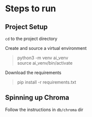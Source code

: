 # Steps to run

## Project Setup

`cd` to the project directory

Create and source a virtual environment
> python3 -m venv ai_venv <br>
> source ai_venv/bin/activate

Download the requirements
> pip install -r requirements.txt

## Spinning up Chroma

Follow the instructions in `db/chroma` dir